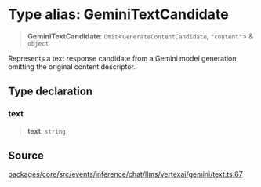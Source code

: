 # Type alias: GeminiTextCandidate

> **GeminiTextCandidate**: `Omit`\<`GenerateContentCandidate`, `"content"`\> & `object`

Represents a text response candidate from a Gemini model generation, omitting the
original content descriptor.

## Type declaration

### text

> **text**: `string`

## Source

[packages/core/src/events/inference/chat/llms/vertexai/gemini/text.ts:67](https://github.com/VictorS67/encre/blob/42c3bddca4be2d23ad959c1c99381eefbf43789c/packages/core/src/events/inference/chat/llms/vertexai/gemini/text.ts#L67)
